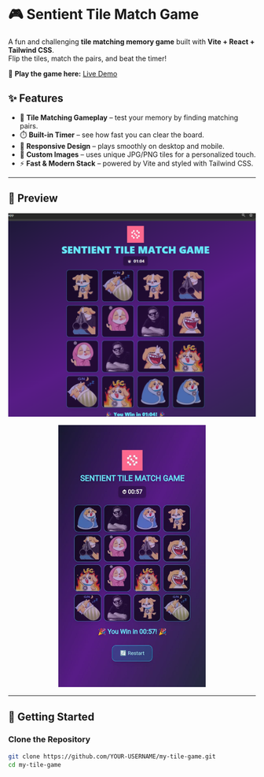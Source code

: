 # 🎮 Sentient Tile Match Game

A fun and challenging **tile matching memory game** built with **Vite + React + Tailwind CSS**.  
Flip the tiles, match the pairs, and beat the timer!  

🔗 **Play the game here:** [Live Demo](https://my-tile-game.vercel.app)

## ✨ Features
- 🧩 **Tile Matching Gameplay** – test your memory by finding matching pairs.  
- ⏱️ **Built-in Timer** – see how fast you can clear the board.  
- 📱 **Responsive Design** – plays smoothly on desktop and mobile.  
- 🎨 **Custom Images** – uses unique JPG/PNG tiles for a personalized touch.  
- ⚡ **Fast & Modern Stack** – powered by Vite and styled with Tailwind CSS.  

---

## 📸 Preview
<p align="center">
  <img src="public/screenshot-desktop.png" alt="Game on Desktop" width="600"/>
</p>

<p align="center">
  <img src="public/screenshot-mobile.jpg" alt="Game on Mobile" width="300"/>
</p>


---

## 🚀 Getting Started

### Clone the Repository
```bash
git clone https://github.com/YOUR-USERNAME/my-tile-game.git
cd my-tile-game
